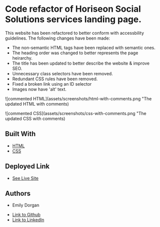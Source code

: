 # Code refactor of Horiseon Social Solutions services landing page.

This website has been refactored to better conform with accessbility guidelines. The following changes have been made: 
- The non-semantic HTML tags have been replaced with semantic ones. 
- The heading order was changed to better represents the page heirarchy. 
- The title has been updated to better describe the website & improve SEO.
- Unnecessary class selectors have been removed.
- Redundant CSS rules have been removed.
- Fixed a broken link using an ID selector
- Images now have 'alt' text.

![commented HTML](assets/screenshots/html-with-comments.png "The updated HTML with comments)

![commented CSS](assets/screenshots/css-with-comments.png "The updated CSS with comments)

## Built With

* [HTML](https://developer.mozilla.org/en-US/docs/Web/HTML)
* [CSS](https://developer.mozilla.org/en-US/docs/Web/CSS)

## Deployed Link

* [See Live Site](https://emdorgan.github.io/ez-access/)

## Authors

* Emily Dorgan
- [Link to Github](https://github.com/emdorgan)
- [Link to LinkedIn](https://www.linkedin.com/in/emily-dorgan/)

